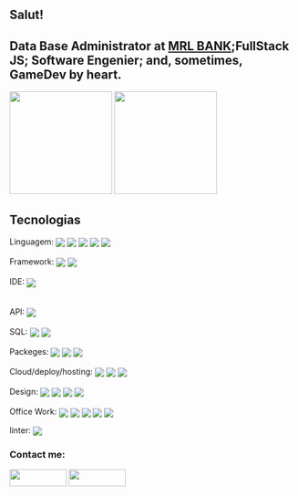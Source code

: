 ## Salut! 
<h2><strong>Data Base Administrator at <a href="https://mrlbank.com.br">MRL BANK</a>;FullStack JS; Software Engenier; and, sometimes, GameDev by heart. </strong></h2>

 <div>
 <div
   <a href="https://github.com/primitivoekater">
   <img height="180em" src="https://github-readme-stats.vercel.app/api?username=primitivoekater&show_icons=true&theme=synthwave&include_all_commits=true&count_private=true"/>
   <img height="180em" src="https://github-readme-stats.vercel.app/api/top-langs/?username=primitivoekater&layout=compact&langs_count=6&theme=synthwave"/>
</div>
 
 
 ## Tecnologias
 Linguagem: 
  <img align="center" src="https://img.shields.io/badge/JavaScript-323330?style=for-the-badge&logo=javascript&logoColor=F7DF1E">
   <img align="center" src="https://img.shields.io/badge/json-5E5C5C?style=for-the-badge&logo=json&logoColor=white">
    <img align="center" src="	https://img.shields.io/badge/TypeScript-007ACC?style=for-the-badge&logo=typescript&logoColor=white">
 <img align="center" src="https://img.shields.io/badge/HTML5-E34F26?style=for-the-badge&logo=html5&logoColor=white">
 <img align="center" src="https://img.shields.io/badge/C%23-239120?style=for-the-badge&logo=c-sharp&logoColor=white">
 <br><br>
 Framework:  <img align="center" src="https://img.shields.io/badge/Node.js-339933?style=for-the-badge&logo=nodedotjs&logoColor=white">
 <img align="center" src="https://img.shields.io/badge/.NET-512BD4?style=for-the-badge&logo=dotnet&logoColor=white"><br><br>
IDE: <img align="center" src="https://img.shields.io/badge/VSCode-0078D4?style=for-the-badge&logo=visual%20studio%20code&logoColor=white"><br>
 <br>  
API: <img align="center"  src="https://img.shields.io/badge/Insomnia-5849be?style=for-the-badge&logo=Insomnia&logoColor=white"><br>
<br>
SQL:  <img align="center" src="https://img.shields.io/badge/PostgreSQL-316192?style=for-the-badge&logo=postgresql&logoColor=white">
      <img align="center" src="https://img.shields.io/badge/MySQL-005C84?style=for-the-badge&logo=mysql&logoColor=white"><br>
<br>
Packeges: <img align="center" src="https://img.shields.io/badge/npm-CB3837?style=for-the-badge&logo=npm&logoColor=white">
<img align="center" src="	https://img.shields.io/badge/Yarn-2C8EBB?style=for-the-badge&logo=yarn&logoColor=white">
<img align="center" src="https://img.shields.io/badge/JWT-000000?style=for-the-badge&logo=JSON%20web%20tokens&logoColor=white"><br>
<br>
Cloud/deploy/hosting: <img align="center" src="https://img.shields.io/badge/Azure_DevOps-0078D7?style=for-the-badge&logo=azure-devops&logoColor=white"> <img align="center" src="https://img.shields.io/badge/Heroku-430098?style=for-the-badge&logo=heroku&logoColor=white">  <img align ="center" src="https://img.shields.io/badge/Vercel-000000?style=for-the-badge&logo=vercel&logoColor=white"><br>
<br>
Design: 
 <img align="center" src="https://img.shields.io/badge/CSS3-1572B6?style=for-the-badge&logo=css3&logoColor=white">
<img align="center" src="https://img.shields.io/badge/Material%20UI-007FFF?style=for-the-badge&logo=mui&logoColor=white">
<img align="center" src="https://img.shields.io/badge/material%20design-757575?style=for-the-badge&logo=material%20design&logoColor=white">
<img align ="center" src="https://img.shields.io/badge/React-20232A?style=for-the-badge&logo=react&logoColor=61DAFB"><br>
<br>
Office Work: <img align="center" src="https://img.shields.io/badge/Google%20Sheets-34A853?style=for-the-badge&logo=google-sheets&logoColor=white">
<img align="center" src="https://img.shields.io/badge/Microsoft_Excel-217346?style=for-the-badge&logo=microsoft-excel&logoColor=white">
<img align="center" src="https://img.shields.io/badge/Microsoft_Office-D83B01?style=for-the-badge&logo=microsoft-office&logoColor=white">
<img align="center" src="https://img.shields.io/badge/Microsoft_PowerPoint-B7472A?style=for-the-badge&logo=microsoft-powerpoint&logoColor=white">
<img align="center" src="https://img.shields.io/badge/Microsoft_Word-2B579A?style=for-the-badge&logo=microsoft-word&logoColor=white"><br>

linter:  <img align="center" src="https://img.shields.io/badge/eslint-3A33D1?style=for-the-badge&logo=eslint&logoColor=white">
</div>

 
 
<h3 align="left">Contact me:</h3>
<p align="left">
<a href="https://www.linkedin.com/in/vitor-a-monteiro/" target="blank"><img align="center" src="https://img.shields.io/badge/LinkedIn-0077B5?style=for-the-badge&logo=linkedin&logoColor=white" height="30" width="100" /></a>
<a href = "mailto:primitivo.3131@gmail.com"><img align="center" src="https://img.shields.io/badge/-Gmail-%23333?style=for-the-badge&logo=gmail&logoColor=white" target="_blank" height="30" width="100" /></a>
 
  

</div>
